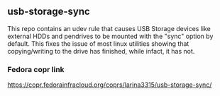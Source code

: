 ## usb-storage-sync

This repo contains an udev rule that causes USB Storage devices like external HDDs and pendrives to be mounted with the "sync" option by default.
This fixes the issue of most linux utilities showing that copying/writing to the drive has finished, while infact, it has not.

### Fedora copr link

https://copr.fedorainfracloud.org/coprs/larina3315/usb-storage-sync/